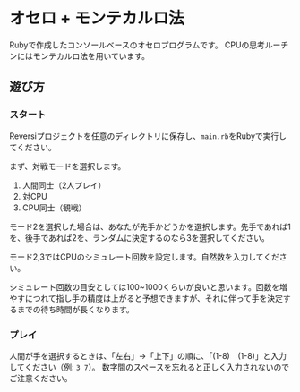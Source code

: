 # オセロ + モンテカルロ法

Rubyで作成したコンソールベースのオセロプログラムです。
CPUの思考ルーチンにはモンテカルロ法を用いています。

## 遊び方

### スタート
Reversiプロジェクトを任意のディレクトリに保存し、`main.rb`をRubyで実行してください。

まず、対戦モードを選択します。
1. 人間同士（2人プレイ）
2. 対CPU
3. CPU同士（観戦）

モード2を選択した場合は、あなたが先手かどうかを選択します。先手であれば1を、後手であれば2を、ランダムに決定するのなら3を選択してください。

モード2,3ではCPUのシミュレート回数を設定します。自然数を入力してください。

シミュレート回数の目安としては100~1000くらいが良いと思います。回数を増やすにつれて指し手の精度は上がると予想できますが、それに伴って手を決定するまでの待ち時間が長くなります。

### プレイ

人間が手を選択するときは、「左右」→「上下」の順に、「(1-8)　(1-8)」と入力してください（例: `3 7`）。
数字間のスペースを忘れると正しく入力されないのでご注意ください。

